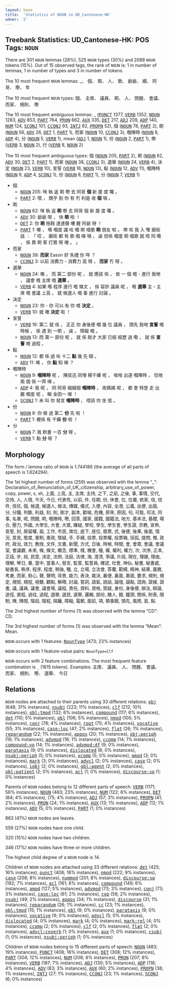 ```yaml
---
layout: base
title:  'Statistics of NOUN in UD_Cantonese-HK'
udver: '2'
---
```


## Treebank Statistics: UD_Cantonese-HK: POS Tags: `NOUN`

There are 301 `NOUN` lemmas (28%), 525 `NOUN` types (30%) and 2088 `NOUN` tokens (15%).
Out of 15 observed tags, the rank of `NOUN` is: 1 in number of lemmas, 1 in number of types and 3 in number of tokens.

The 10 most frequent `NOUN` lemmas: _、 個、 啲、 人、 歌、 爺爺、 緡、 阿哥、 嘢、 年

The 10 most frequent `NOUN` types:  個、 主席、 議員、 啲、 人、 問題、 會議、 而家、 規則、 嘢

The 10 most frequent ambiguous lemmas: _ (<tt><a href="yue_hk-pos-PUNCT.html">PUNCT</a></tt> 1377, <tt><a href="yue_hk-pos-VERB.html">VERB</a></tt> 1352, <tt><a href="yue_hk-pos-NOUN.html">NOUN</a></tt> 1283, <tt><a href="yue_hk-pos-ADV.html">ADV</a></tt> 853, <tt><a href="yue_hk-pos-PART.html">PART</a></tt> 764, <tt><a href="yue_hk-pos-PRON.html">PRON</a></tt> 662, <tt><a href="yue_hk-pos-AUX.html">AUX</a></tt> 335, <tt><a href="yue_hk-pos-DET.html">DET</a></tt> 217, <tt><a href="yue_hk-pos-ADJ.html">ADJ</a></tt> 209, <tt><a href="yue_hk-pos-ADP.html">ADP</a></tt> 140, <tt><a href="yue_hk-pos-NUM.html">NUM</a></tt> 124, <tt><a href="yue_hk-pos-SCONJ.html">SCONJ</a></tt> 101, <tt><a href="yue_hk-pos-CCONJ.html">CCONJ</a></tt> 93, <tt><a href="yue_hk-pos-INTJ.html">INTJ</a></tt> 92, <tt><a href="yue_hk-pos-PROPN.html">PROPN</a></tt> 52), 個 (<tt><a href="yue_hk-pos-NOUN.html">NOUN</a></tt> 78, <tt><a href="yue_hk-pos-PART.html">PART</a></tt> 2), 啲 (<tt><a href="yue_hk-pos-NOUN.html">NOUN</a></tt> 56, <tt><a href="yue_hk-pos-ADV.html">ADV</a></tt> 26, <tt><a href="yue_hk-pos-DET.html">DET</a></tt> 1, <tt><a href="yue_hk-pos-PART.html">PART</a></tt> 1), 而家 (<tt><a href="yue_hk-pos-NOUN.html">NOUN</a></tt> 10, <tt><a href="yue_hk-pos-CCONJ.html">CCONJ</a></tt> 3), 嗰陣時 (<tt><a href="yue_hk-pos-NOUN.html">NOUN</a></tt> 8, <tt><a href="yue_hk-pos-ADP.html">ADP</a></tt> 4), 分 (<tt><a href="yue_hk-pos-NOUN.html">NOUN</a></tt> 5, <tt><a href="yue_hk-pos-VERB.html">VERB</a></tt> 1), mean (<tt><a href="yue_hk-pos-ADJ.html">ADJ</a></tt> 1, <tt><a href="yue_hk-pos-NOUN.html">NOUN</a></tt> 1), 份 (<tt><a href="yue_hk-pos-NOUN.html">NOUN</a></tt> 2, <tt><a href="yue_hk-pos-PART.html">PART</a></tt> 1), 帶 (<tt><a href="yue_hk-pos-VERB.html">VERB</a></tt> 3, <tt><a href="yue_hk-pos-NOUN.html">NOUN</a></tt> 2), 行 (<tt><a href="yue_hk-pos-VERB.html">VERB</a></tt> 8, <tt><a href="yue_hk-pos-NOUN.html">NOUN</a></tt> 2)

The 10 most frequent ambiguous types:  個 (<tt><a href="yue_hk-pos-NOUN.html">NOUN</a></tt> 205, <tt><a href="yue_hk-pos-PART.html">PART</a></tt> 2), 啲 (<tt><a href="yue_hk-pos-NOUN.html">NOUN</a></tt> 62, <tt><a href="yue_hk-pos-ADV.html">ADV</a></tt> 30, <tt><a href="yue_hk-pos-DET.html">DET</a></tt> 2, <tt><a href="yue_hk-pos-PART.html">PART</a></tt> 1), 而家 (<tt><a href="yue_hk-pos-NOUN.html">NOUN</a></tt> 38, <tt><a href="yue_hk-pos-CCONJ.html">CCONJ</a></tt> 3), 選舉 (<tt><a href="yue_hk-pos-NOUN.html">NOUN</a></tt> 24, <tt><a href="yue_hk-pos-VERB.html">VERB</a></tt> 4), 決定 (<tt><a href="yue_hk-pos-NOUN.html">NOUN</a></tt> 23, <tt><a href="yue_hk-pos-VERB.html">VERB</a></tt> 10), 宣誓 (<tt><a href="yue_hk-pos-VERB.html">VERB</a></tt> 16, <tt><a href="yue_hk-pos-NOUN.html">NOUN</a></tt> 13), 點 (<tt><a href="yue_hk-pos-NOUN.html">NOUN</a></tt> 12, <tt><a href="yue_hk-pos-ADV.html">ADV</a></tt> 11), 嗰陣時 (<tt><a href="yue_hk-pos-NOUN.html">NOUN</a></tt> 9, <tt><a href="yue_hk-pos-ADP.html">ADP</a></tt> 4, <tt><a href="yue_hk-pos-SCONJ.html">SCONJ</a></tt> 1), 份 (<tt><a href="yue_hk-pos-NOUN.html">NOUN</a></tt> 8, <tt><a href="yue_hk-pos-PART.html">PART</a></tt> 1), 分 (<tt><a href="yue_hk-pos-NOUN.html">NOUN</a></tt> 7, <tt><a href="yue_hk-pos-VERB.html">VERB</a></tt> 1)


* 個
  * <tt><a href="yue_hk-pos-NOUN.html">NOUN</a></tt> 205: 咪 執 返 啲 嘢 去 阿哥 <b>個</b> 新 屋 度 囖 。
  * <tt><a href="yue_hk-pos-PART.html">PART</a></tt> 2: 喂 ， 關乎 到 你 有 冇 利是 收 <b>個</b> 喎 。
* 啲
  * <tt><a href="yue_hk-pos-NOUN.html">NOUN</a></tt> 62: 咪 執 返 <b>啲</b> 嘢 去 阿哥 個 新 屋 度 囖 。
  * <tt><a href="yue_hk-pos-ADV.html">ADV</a></tt> 30: 爺爺 呀 ， 快 <b>啲</b> 啦 ！
  * <tt><a href="yue_hk-pos-DET.html">DET</a></tt> 2: 你 <b>啲</b> 拖鞋 達達聲 嘈 醒 阿爺 呀 ！
  * <tt><a href="yue_hk-pos-PART.html">PART</a></tt> 1: 噉 ， 喺 嗰度 識 咗 嗰 啲 唱歌 <b>啲</b> 朋友 啦 。 帶 咗 我 入 嚟 廟街 話 ： 「 哎 ， 廟街 都 有 歌 唱 㗎 喎 ， 誒 但係 嗰度 啲 唱歌 就 唔 同 嘞 ， 係 靠 啲 客 打賞 呀 噉 。 」
* 而家
  * <tt><a href="yue_hk-pos-NOUN.html">NOUN</a></tt> 38: <b>而家</b> Eason 好 失禮 你 咩 ？
  * <tt><a href="yue_hk-pos-CCONJ.html">CCONJ</a></tt> 3: 以前 消費力 - 消費力 高 呀 ， <b>而家</b> 冇 呀 。
* 選舉
  * <tt><a href="yue_hk-pos-NOUN.html">NOUN</a></tt> 24: 噉 ， 而 第二 部份 呢 ， 就 應該 係 ， 依 一 個 嘅 - 進行 我哋 ， 議會 嘅 主席 嘅 <b>選舉</b> 。
  * <tt><a href="yue_hk-pos-VERB.html">VERB</a></tt> 4: 如果 喺 程序 進行 嘅 條文 ， 係 容許 議員 呢 ， 喺 <b>選舉</b> 主 - 主席 嘅 會議 上高 ， 就 候選人 嘅 事 進行 討論 。
* 決定
  * <tt><a href="yue_hk-pos-NOUN.html">NOUN</a></tt> 23: 你 - 你 可以 有 你 嘅 <b>決定</b> 。
  * <tt><a href="yue_hk-pos-VERB.html">VERB</a></tt> 10: 就 噉 <b>決定</b> 啦 ！
* 宣誓
  * <tt><a href="yue_hk-pos-VERB.html">VERB</a></tt> 16: 第二 就 係 ， 正正 你 身後便 嗰 幾 位 議員 ， 頭先 我哋 <b>宣誓</b> 嘅 時候 ， 係 遇 到 一啲 ， 誒 ， 障礙 嘅 。
  * <tt><a href="yue_hk-pos-NOUN.html">NOUN</a></tt> 13: 而 第一 部份 呢 ， 就 係 剛才 大家 已經 經歷 過 嘞 ， 就 係 <b>宣誓</b> 嘅 過程 。
* 點
  * <tt><a href="yue_hk-pos-NOUN.html">NOUN</a></tt> 12: 都 係 過 咗 十二 <b>點</b> 幾 先 瞓 。
  * <tt><a href="yue_hk-pos-ADV.html">ADV</a></tt> 11: 唏 ， 你 <b>點</b> 知 㗎 ？
* 嗰陣時
  * <tt><a href="yue_hk-pos-NOUN.html">NOUN</a></tt> 9: <b>嗰陣時</b> 呢 ， 陳奕迅 同埋 楊千嬅 呢 ， 啱啱 出道 嗰陣時 ， 佢哋 兩 個 係 一齊 㗎 。
  * <tt><a href="yue_hk-pos-ADP.html">ADP</a></tt> 4: 我 呢 ， 同 阿哥 細細個 <b>嗰陣時</b> ， 夜媽媽 呢 ， 都 會 特登 走 出 廳 嗰度 呢 ， 睇 金田一 㗎 ！
  * <tt><a href="yue_hk-pos-SCONJ.html">SCONJ</a></tt> 1: 未 叫 你 發言 <b>嗰陣時</b> ， 唔該 你 坐 低 。
* 份
  * <tt><a href="yue_hk-pos-NOUN.html">NOUN</a></tt> 8: 你 做 過 第二 <b>份</b> 先 啦 ！
  * <tt><a href="yue_hk-pos-PART.html">PART</a></tt> 1: 梗係 有 千嬅 <b>份</b> 啦 ！
* 分
  * <tt><a href="yue_hk-pos-NOUN.html">NOUN</a></tt> 7: 我 默書 一百 <b>分</b> 呀 。
  * <tt><a href="yue_hk-pos-VERB.html">VERB</a></tt> 1: 點 <b>分</b> 呀 ？

## Morphology

The form / lemma ratio of `NOUN` is 1.744186 (the average of all parts of speech is 1.624294).

The 1st highest number of forms (259) was observed with the lemma “_”: Declaration_of_Renunciation_of_UK_citizenship, arbitrary_use_of_power, copy, power, s, sh, 上面, 上高, 主, 主席, 主持, 之下, 之前, 之後, 事, 事情, 交代, 交待, 人, 人情, 今天, 今日, 代表性, 以前, 件, 任期, 份, 休會, 位, 位置, 依家, 信, 信件, 信任, 個, 候選, 候選人, 做法, 傳媒, 儀式, 入便, 內容, 全港, 公義, 出便, 出面, 分, 分鐘, 判斷, 利益, 刻, 則, 剛才, 副本, 勸喻, 危機, 原來, 原因, 句, 可能, 司法, 同事, 名單, 呢, 問題, 啲, 嗰陣時, 嘢, 回答, 國家, 國籍, 國籍法, 地方, 基本法, 基礎, 場合, 壓力, 外國, 大學生, 大會, 大眾, 嫌疑, 學校, 學生, 學生會, 學生證, 宗教, 宣佈, 宣誓, 封, 居留權, 屆, 工作, 市民, 席位, 底下, 座位, 廢票, 式, 後便, 後果, 後面, 情況, 意見, 態度, 憲制, 憲政, 懷疑, 手, 手續, 投票, 投票權, 投票箱, 括弧, 提問, 擉, 政府, 政治, 效力, 教授, 文件, 文書, 新聞, 方式, 日後, 時候, 時間, 會, 會眾, 會議, 會議室, 會議廳, 未來, 條, 條文, 概念, 標準, 樣, 機會, 檯, 權, 權利, 權力, 次, 次序, 正本, 正話, 步, 段, 民意, 決定, 法例, 法庭, 法律, 海, 澄清, 爭議, 片段, 現在, 理據, 理由, 理解, 琴日, 番, 當中, 當事人, 發言, 監誓, 監誓員, 確認, 社會, 神仙, 秘書, 秘書處, 秘書長, 秩序, 程序, 程度, 稍後, 種, 立, 立場, 立法會, 答覆, 範疇, 精神, 結果, 義務, 考慮, 而家, 耐心, 聲, 聲明, 背景, 能力, 表決, 裁決, 裏便, 裏面, 裹面, 要求, 規則, 規定, 規矩, 規程, 視聽, 觀點, 解釋, 討論, 誓詞, 語氣, 說話, 論壇, 論點, 諮詢, 證據, 證書, 議, 議員, 議會, 議會場, 議程, 責任, 資料, 資格, 質疑, 身份, 身後便, 辦法, 辯論, 途徑, 進程, 過往, 過程, 選擧, 選民, 選舉, 邏輯, 部份, 醜人, 錯, 鐘頭, 關係, 附表, 限制, 陣, 陣間, 階段, 階程, 隔籬, 障礙, 電郵, 面前, 項, 領事館, 頭先, 風險, 首, 點.

The 2nd highest number of forms (1) was observed with the lemma “CD”: CD.

The 3rd highest number of forms (1) was observed with the lemma “Mean”: Mean.

`NOUN` occurs with 1 features: <tt><a href="yue_hk-feat-NounType.html">NounType</a></tt> (473; 23% instances)

`NOUN` occurs with 1 feature-value pairs: `NounType=Clf`

`NOUN` occurs with 2 feature combinations.
The most frequent feature combination is `_` (1615 tokens).
Examples: 主席、 議員、 人、 問題、 會議、 而家、 規則、 嘢、 選舉、 今日


## Relations

`NOUN` nodes are attached to their parents using 33 different relations: <tt><a href="yue_hk-dep-obj.html">obj</a></tt> (648; 31% instances), <tt><a href="yue_hk-dep-nsubj.html">nsubj</a></tt> (223; 11% instances), <tt><a href="yue_hk-dep-clf.html">clf</a></tt> (212; 10% instances), <tt><a href="yue_hk-dep-obl-tmod.html">obl:tmod</a></tt> (132; 6% instances), <tt><a href="yue_hk-dep-compound.html">compound</a></tt> (117; 6% instances), <tt><a href="yue_hk-dep-det.html">det</a></tt> (110; 5% instances), <tt><a href="yue_hk-dep-obl.html">obl</a></tt> (106; 5% instances), <tt><a href="yue_hk-dep-nmod.html">nmod</a></tt> (100; 5% instances), <tt><a href="yue_hk-dep-conj.html">conj</a></tt> (78; 4% instances), <tt><a href="yue_hk-dep-root.html">root</a></tt> (75; 4% instances), <tt><a href="yue_hk-dep-vocative.html">vocative</a></tt> (55; 3% instances), <tt><a href="yue_hk-dep-case-loc.html">case:loc</a></tt> (47; 2% instances), <tt><a href="yue_hk-dep-flat.html">flat</a></tt> (26; 1% instances), <tt><a href="yue_hk-dep-reparandum.html">reparandum</a></tt> (22; 1% instances), <tt><a href="yue_hk-dep-appos.html">appos</a></tt> (20; 1% instances), <tt><a href="yue_hk-dep-obj-periph.html">obj:periph</a></tt> (19; 1% instances), <tt><a href="yue_hk-dep-advmod.html">advmod</a></tt> (16; 1% instances), <tt><a href="yue_hk-dep-ccomp.html">ccomp</a></tt> (14; 1% instances), <tt><a href="yue_hk-dep-compound-vo.html">compound:vo</a></tt> (14; 1% instances), <tt><a href="yue_hk-dep-advmod-df.html">advmod:df</a></tt> (9; 0% instances), <tt><a href="yue_hk-dep-parataxis.html">parataxis</a></tt> (9; 0% instances), <tt><a href="yue_hk-dep-dislocated.html">dislocated</a></tt> (8; 0% instances), <tt><a href="yue_hk-dep-nsubj-periph.html">nsubj:periph</a></tt> (5; 0% instances), <tt><a href="yue_hk-dep-xcomp.html">xcomp</a></tt> (5; 0% instances), <tt><a href="yue_hk-dep-amod.html">amod</a></tt> (3; 0% instances), <tt><a href="yue_hk-dep-mark.html">mark</a></tt> (3; 0% instances), <tt><a href="yue_hk-dep-advcl.html">advcl</a></tt> (2; 0% instances), <tt><a href="yue_hk-dep-case.html">case</a></tt> (2; 0% instances), <tt><a href="yue_hk-dep-iobj.html">iobj</a></tt> (2; 0% instances), <tt><a href="yue_hk-dep-obl-agent.html">obl:agent</a></tt> (2; 0% instances), <tt><a href="yue_hk-dep-obl-patient.html">obl:patient</a></tt> (2; 0% instances), <tt><a href="yue_hk-dep-acl.html">acl</a></tt> (1; 0% instances), <tt><a href="yue_hk-dep-discourse-sp.html">discourse:sp</a></tt> (1; 0% instances)

Parents of `NOUN` nodes belong to 12 different parts of speech: <tt><a href="yue_hk-pos-VERB.html">VERB</a></tt> (1171; 56% instances), <tt><a href="yue_hk-pos-NOUN.html">NOUN</a></tt> (483; 23% instances), <tt><a href="yue_hk-pos-NUM.html">NUM</a></tt> (122; 6% instances), <tt><a href="yue_hk-pos-DET.html">DET</a></tt> (84; 4% instances),  (75; 4% instances), <tt><a href="yue_hk-pos-ADJ.html">ADJ</a></tt> (57; 3% instances), <tt><a href="yue_hk-pos-PROPN.html">PROPN</a></tt> (41; 2% instances), <tt><a href="yue_hk-pos-PRON.html">PRON</a></tt> (24; 1% instances), <tt><a href="yue_hk-pos-AUX.html">AUX</a></tt> (13; 1% instances), <tt><a href="yue_hk-pos-ADP.html">ADP</a></tt> (12; 1% instances), <tt><a href="yue_hk-pos-ADV.html">ADV</a></tt> (5; 0% instances), <tt><a href="yue_hk-pos-PART.html">PART</a></tt> (1; 0% instances)

863 (41%) `NOUN` nodes are leaves.

559 (27%) `NOUN` nodes have one child.

320 (15%) `NOUN` nodes have two children.

346 (17%) `NOUN` nodes have three or more children.

The highest child degree of a `NOUN` node is 14.

Children of `NOUN` nodes are attached using 33 different relations: <tt><a href="yue_hk-dep-det.html">det</a></tt> (425; 16% instances), <tt><a href="yue_hk-dep-punct.html">punct</a></tt> (408; 16% instances), <tt><a href="yue_hk-dep-nmod.html">nmod</a></tt> (222; 9% instances), <tt><a href="yue_hk-dep-case.html">case</a></tt> (208; 8% instances), <tt><a href="yue_hk-dep-nummod.html">nummod</a></tt> (201; 8% instances), <tt><a href="yue_hk-dep-discourse-sp.html">discourse:sp</a></tt> (192; 7% instances), <tt><a href="yue_hk-dep-acl.html">acl</a></tt> (161; 6% instances), <tt><a href="yue_hk-dep-compound.html">compound</a></tt> (149; 6% instances), <tt><a href="yue_hk-dep-amod.html">amod</a></tt> (127; 5% instances), <tt><a href="yue_hk-dep-advmod.html">advmod</a></tt> (73; 3% instances), <tt><a href="yue_hk-dep-conj.html">conj</a></tt> (73; 3% instances), <tt><a href="yue_hk-dep-case-loc.html">case:loc</a></tt> (61; 2% instances), <tt><a href="yue_hk-dep-cop.html">cop</a></tt> (56; 2% instances), <tt><a href="yue_hk-dep-nsubj.html">nsubj</a></tt> (49; 2% instances), <tt><a href="yue_hk-dep-appos.html">appos</a></tt> (34; 1% instances), <tt><a href="yue_hk-dep-discourse.html">discourse</a></tt> (31; 1% instances), <tt><a href="yue_hk-dep-reparandum.html">reparandum</a></tt> (26; 1% instances), <tt><a href="yue_hk-dep-cc.html">cc</a></tt> (23; 1% instances), <tt><a href="yue_hk-dep-obl-tmod.html">obl:tmod</a></tt> (15; 1% instances), <tt><a href="yue_hk-dep-obl.html">obl</a></tt> (9; 0% instances), <tt><a href="yue_hk-dep-parataxis.html">parataxis</a></tt> (9; 0% instances), <tt><a href="yue_hk-dep-vocative.html">vocative</a></tt> (9; 0% instances), <tt><a href="yue_hk-dep-advcl.html">advcl</a></tt> (5; 0% instances), <tt><a href="yue_hk-dep-dislocated.html">dislocated</a></tt> (4; 0% instances), <tt><a href="yue_hk-dep-mark.html">mark</a></tt> (4; 0% instances), <tt><a href="yue_hk-dep-mark-rel.html">mark:rel</a></tt> (4; 0% instances), <tt><a href="yue_hk-dep-ccomp.html">ccomp</a></tt> (2; 0% instances), <tt><a href="yue_hk-dep-clf.html">clf</a></tt> (2; 0% instances), <tt><a href="yue_hk-dep-flat.html">flat</a></tt> (2; 0% instances), <tt><a href="yue_hk-dep-advcl-coverb.html">advcl:coverb</a></tt> (1; 0% instances), <tt><a href="yue_hk-dep-aux.html">aux</a></tt> (1; 0% instances), <tt><a href="yue_hk-dep-csubj.html">csubj</a></tt> (1; 0% instances), <tt><a href="yue_hk-dep-nsubj-periph.html">nsubj:periph</a></tt> (1; 0% instances)

Children of `NOUN` nodes belong to 15 different parts of speech: <tt><a href="yue_hk-pos-NOUN.html">NOUN</a></tt> (483; 19% instances), <tt><a href="yue_hk-pos-PUNCT.html">PUNCT</a></tt> (408; 16% instances), <tt><a href="yue_hk-pos-DET.html">DET</a></tt> (308; 12% instances), <tt><a href="yue_hk-pos-PART.html">PART</a></tt> (304; 12% instances), <tt><a href="yue_hk-pos-NUM.html">NUM</a></tt> (208; 8% instances), <tt><a href="yue_hk-pos-PRON.html">PRON</a></tt> (207; 8% instances), <tt><a href="yue_hk-pos-VERB.html">VERB</a></tt> (187; 7% instances), <tt><a href="yue_hk-pos-ADJ.html">ADJ</a></tt> (130; 5% instances), <tt><a href="yue_hk-pos-ADP.html">ADP</a></tt> (116; 4% instances), <tt><a href="yue_hk-pos-ADV.html">ADV</a></tt> (83; 3% instances), <tt><a href="yue_hk-pos-AUX.html">AUX</a></tt> (60; 2% instances), <tt><a href="yue_hk-pos-PROPN.html">PROPN</a></tt> (38; 1% instances), <tt><a href="yue_hk-pos-INTJ.html">INTJ</a></tt> (27; 1% instances), <tt><a href="yue_hk-pos-CCONJ.html">CCONJ</a></tt> (23; 1% instances), <tt><a href="yue_hk-pos-SCONJ.html">SCONJ</a></tt> (6; 0% instances)

